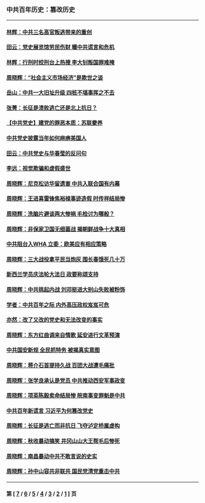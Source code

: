 ### 中共百年历史：篡改历史
---
#### [林辉：中共三名高官叛逃带来的重创](../../pages/nf1176115/n13035206.md?06240430) 
#### [田云：党史展览馆劳民伤财 曝中共谎言和危机](../../pages/nf1176115/n13033900.md?06240430) 
#### [林辉：行刑时绞刑台上热搜 李大钊叛国罪难掩](../../pages/nf1176115/n13031965.md?06240430) 
#### [周晓辉：“社会主义市场经济”是欺世之谈](../../pages/nf1176115/n13024090.md?06240430) 
#### [岳山：中共一大旧址升级 四桩不堪事挥之不去](../../pages/nf1176115/n13021697.md?06240430) 
#### [张菁：长征是溃败逃亡还是北上抗日？](../../pages/nf1176115/n13020585.md?06240430) 
#### [【中共党史】建党的罪恶本质：苏联豢养](../../pages/nf1176115/n13011888.md?06240430) 
#### [中共党史披露当年如何麻痹美国人](../../pages/nf1176115/n12966400.md?06240430) 
#### [田云：中共党史与华春莹的反问句](../../pages/nf1176115/n12765178.md?06240430) 
#### [李远：视觉欺骗和虚假盛世](../../pages/nf1176115/n12993376.md?06240430) 
#### [周晓辉：尼克松访华留遗害 中共入联合国有内幕](../../pages/nf1176115/n12991422.md?06240430) 
#### [周晓辉：王进喜雷锋焦裕禄事迹造假 时传祥结局惨](../../pages/nf1176115/n12985497.md?06240430) 
#### [周晓辉：洗脑片避谈两大惨祸 毛检讨为哪般？](../../pages/nf1176115/n12971285.md?06240430) 
#### [周晓辉：非保家卫国无细菌战 揭朝鲜战争十大真相](../../pages/nf1176115/n12954161.md?06240430) 
#### [中共阻台入WHA 立委：欧美应有相应策略](../../pages/nf1176115/n12939343.md?06240430) 
#### [周晓辉：三大战役拿平民当炮灰 围长春饿死几十万](../../pages/nf1176115/n12934921.md?06240430) 
#### [新西兰学员庆法轮大法日 政要称颂支持](../../pages/nf1176115/n12932715.md?06240430) 
#### [周晓辉：中共挑起内战 刘邓挺进大别山失败被粉饰](../../pages/nf1176115/n12929004.md?06240430) 
#### [学者：中共百年之际 内外高压政权岌岌可危](../../pages/nf1176115/n12925426.md?06240430) 
#### [亦然：改了又改的党史和无法改变的事实](../../pages/nf1176115/n12919443.md?06240430) 
#### [周晓辉：东方红曲调来自情歌 延安进行文革预演](../../pages/nf1176115/n12914429.md?06240430) 
#### [中共国安新规 全民抓特务 被揭真实意图](../../pages/nf1176115/n12911615.md?06240430) 
#### [周晓辉：蒋介石首提持久战 百团大战遭毛痛批](../../pages/nf1176115/n12909231.md?06240430) 
#### [周晓辉：张学良承认是党员 中共推动西安军事政变](../../pages/nf1176115/n12903066.md?06240430) 
#### [周晓辉：项英陈毅卖命结局惨 皖南事变罪魁是中共](../../pages/nf1176115/n12898534.md?06240430) 
#### [中共百年新谎言 习近平为何篡改党史](../../pages/nf1176115/n12895950.md?06240430) 
#### [周晓辉：长征是逃亡而非抗日 飞夺泸定桥属虚构](../../pages/nf1176115/n12893665.md?06240430) 
#### [周晓辉：秋收暴动搞笑 井冈山山大王帮毛后惨死](../../pages/nf1176115/n12875008.md?06240430) 
#### [周晓辉：南昌暴动中共不敢言说的史实](../../pages/nf1176115/n12872653.md?06240430) 
#### [周晓辉：孙中山容共非联共 国民党清党重击中共](../../pages/nf1176115/n12867724.md?06240430) 

---
#### 第 [ [7](./7.md?06240430) / [6](./6.md?06240430) / [5](./5.md?06240430) / [4](./4.md?06240430) / [3](./3.md?06240430) / [2](./2.md?06240430) / [1](./1.md?06240430) ] 页
